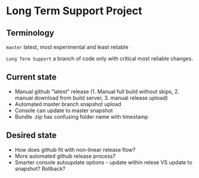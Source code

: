 # Long Term Support Project

## Terminology

`master` latest, most experimental and least reliable

`Long Term Support` a branch of code only with critical most reliable changes.

## Current state

* Manual github "latest" release (1. Manual full build without skips, 2. manual download from build server, 3. manual release upload)
* Automated master branch snapshot upload
* Console can update to master snapshot
* Bundle .zip has confusing folder name with timestamp

## Desired state

* How does github fit with non-linear release flow?
* More automated github release process?
* Smarter console autoupdate options - update within relese VS update to snapshot? Rollback?
